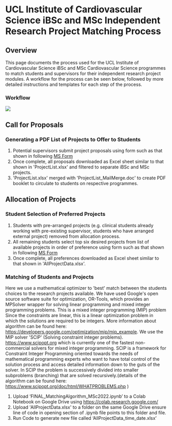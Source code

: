 # UCL Institute of Cardiovascular Science iBSc and MSc Independent Research Project Matching Process

## Overview

This page documents the process used for the UCL Institute of Cardiovascular Science iBSc and MSc Cardiovascular Science programmes to match students and supervisors for their independent research project modules. A workflow for the process can be seen below, followed by more detailed instructions and templates for each step of the process.

### Workflow

<img src = "https://github.com/scottchiesa/Project_Matching_Algorithm/blob/patch-1/Flowcharts.jpeg">

## Call for Proposals
### Generating a PDF List of Projects to Offer to Students

1) Potential supervisors submit project proposals using form such as that shown in following [MS Form](https://forms.office.com/e/3XSMBR9YRP)
2) Once complete, all proposals downloaded as Excel sheet similar to that shown in 'ProjectList.xlsx' and filtered to separate iBSc and MSc projects.
3) 'ProjectList.xlsx' merged with 'ProjectList_MailMerge.doc' to create PDF booklet to circulate to students on respective programmes.

## Allocation of Projects
### Student Selection of Preferred Projects

1) Students with pre-arranged projects (e.g. clinical students already working with pre-existing supervisor, students who have arranged external project) removed from allocation process.
2) All remaining students select top six desired projects from list of available projects in order of preference using form such as that shown in following [MS Form](https://forms.office.com/e/EpW7UzMGwj)
3) Once complete, all preferences downloaded as Excel sheet similar to that shown in 'AllProjectData.xlsx'.

### Matching of Students and Projects

Here we use a mathematical optimizer to 'best' match between the students choices to the research projects available. We have used Google's open source software suite for optimization, OR-Tools, which provides an MPSolver wrapper for solving linear programming and mixed integer programming problems. This is a mixed integer programming (MIP) problem Since the constraints are linear, this is a linear optimization problem in which the solutions are required to be integers. More information about algorithm can be found here: https://developers.google.com/optimization/mip/mip_example. We use the MIP solver 'SCIP' (Solving constraint integer problems). https://www.scipopt.org which is currently one of the fastest non-commercial solvers for mixed integer programming. SCIP is a framework for Constraint Integer Programming oriented towards the needs of mathematical programming experts who want to have total control of the solution process and access detailed information down to the guts of the solver. In SCIP the problem is successively divided into smaller subproblems (branching) that are solved recursively.(details of the algorithm can be found here: https://www.scipopt.org/doc/html/WHATPROBLEMS.php )

1) Upload ‘FINAL_MatchingAlgorithm_MSc2022.ipynb’ to a Colab Notebook on Google Drive using https://colab.research.google.com/
2) Upload 'AllProjectData.xlsx' to a folder on the same Google Drive ensure line of code in opening section of .ipynb file points to this folder and file.
3) Run Code to generate new file called ‘AllProjectData_time_date.xlsx’ 
